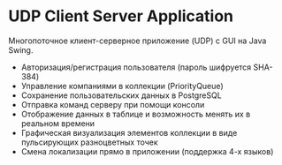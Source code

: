 # UDP Client Server Application
Многопоточное клиент-серверное приложение (UDP) с GUI на Java Swing.
- Авторизация/регистрация пользователя (пароль шифруется SHA-384)
- Управление компаниями в коллекции (PriorityQueue)
- Сохранение пользовательских данных в PostgreSQL
- Отправка команд серверу при помощи консоли
- Отображение данных в таблице и возможность менять их в реальном времени
- Графическая визуализация элементов коллекции в виде пульсирующих разноцветных точек
- Смена локализации прямо в приложении (поддержка 4-х языков)
